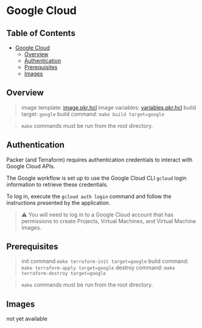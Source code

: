 # Google Cloud

## Table of Contents

- [Google Cloud](#google-cloud)
  - [Overview](#overview)
  - [Authentication](#authentication)
  - [Prerequisites](#prerequisites)
  - [Images](#images)

## Overview

> image template: [image.pkr.hcl](image.pkr.hcl)
> image variables: [variables.pkr.hcl](variables.pkr.hcl)
> build target: `google`
> build command: `make build target=google`

> `make` commands must be run from the root directory.

## Authentication

Packer (and Terraform) requires authentication credentials to interact with Google Cloud APIs.

The Google workflow is set up to use the Google Cloud CLI `gcloud` login information to retrieve these credentials.

To log in, execute the `gcloud auth login` command and follow the instructions presented by the application.

> ⚠️ You will need to log in to a Google Cloud account that has permissions to create Projects, Virtual Machines, and Virtual Machine Images.

## Prerequisites

> init command `make terraform-init target=google`
> build command: `make terraform-apply target=google`
> destroy command: `make terraform-destroy target=google`

> `make` commands must be run from the root directory.

## Images

not yet available
